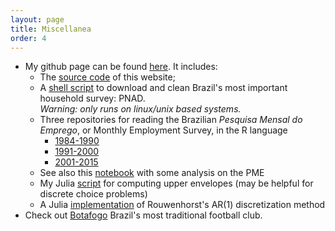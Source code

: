 ```yaml
---
layout: page
title: Miscellanea
order: 4
---
```


* My github page can be found [here](https://github.com/pereiragc). It includes: 
  + The [source code](https://github.com/pereiragc/pereiragc.github.io) of this website;
  + A [shell script](https://github.com/pereiragc/getpnad) to download and clean Brazil's most important household survey: PNAD. <br />
    *Warning: only runs on linux/unix based systems.*
  + Three repositories for reading the Brazilian *Pesquisa Mensal do Emprego*, or Monthly Employment Survey, in the R language
    - [1984-1990](https://github.com/pereiragc/read-PME-80s)
    - [1991-2000](https://github.com/pereiragc/read-PME-90s)
    - [2001-2015](https://github.com/pereiragc/read-PME-post2k)
  + See also this [notebook](pub-files/document_PME.html) with some analysis on the PME 
  + My Julia [script](https://github.com/pereiragc/UpperEnvelope.jl) for computing upper envelopes (may be helpful for discrete choice problems)
  + A Julia [implementation](https://github.com/pereiragc/rouwenhorst) of Rouwenhorst's AR(1) discretization method 
* Check out [Botafogo](https://en.wikipedia.org/wiki/Botafogo_de_Futebol_e_Regatas) Brazil's most traditional football club. 
